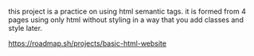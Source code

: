 this project is a practice on using html semantic tags.
it is formed from 4 pages using only html without styling in a way that you add classes and style later.

https://roadmap.sh/projects/basic-html-website
